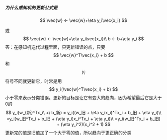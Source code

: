 ##### 为什么感知机的更新公式是

$$
\vec{w} ← \vec{w}+\eta y_i\vec{x_i}
$$

或
$$
\vec{w} ← \vec{w}+\eta y_i\vec{x_i}\\ 
b ← b+\eta y_i
$$
答：在感知机迭代过程里面，只更新错误的点，只要
$$
\vec{w}^T\vec{x_i} + b
$$
和
$$
y_i
$$
符号不同就更新它，时常是用
$$
y_i(\vec{w}^T\vec{x_i} + b)
$$
 小于零来表示分类错误。更新的目标是让它有变大的趋向，因为希望最后它是大于0的
$$
y_i(w_{新}^Tx_i\ +\ b_新) = y_i((w_旧 + \eta y_ix_i)^Tx_i + b_旧 + \eta y_i)\\
=y_i(w_旧^Tx_i + b_旧 + (\eta y_i)x_i^Tx_i + \eta y_i)\\
=y_i(w_旧^Tx_i + b_旧) + (\eta y_i^2)(x_i^2 + 1)
$$
更新完的值是旧值加了一个大于零的值，所以趋向于更正确的分类



